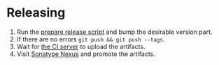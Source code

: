 # Releasing

 1. Run the [prepare release script](https://github.com/MiSikora/Laboratory/blob/master/library/prepare-release.sh) and bump the desirable version part.
 2. If there are no errors `git push && git push --tags`.
 3. Wait for [the CI server](https://github.com/MiSikora/Laboratory/actions) to upload the artifacts.
 4. Visit [Sonatype Nexus](https://oss.sonatype.org) and promote the artifacts.
